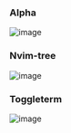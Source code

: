 ### Alpha
![image](https://github.com/user-attachments/assets/f46b3b1e-ca58-4384-96a9-26a5811e386e)

### Nvim-tree
![image](https://github.com/user-attachments/assets/af64dfd1-7725-4cb4-9477-a4bceece750c)

### Toggleterm
![image](https://github.com/user-attachments/assets/58543f48-5eda-42bd-8353-4ee3e976041f)
